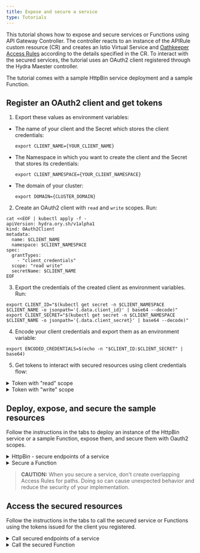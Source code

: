 ```yaml
---
title: Expose and secure a service
type: Tutorials
---
```


This tutorial shows how to expose and secure services or Functions using API Gateway Controller. The controller reacts to an instance of the APIRule custom resource (CR) and creates an Istio Virtual Service and [Oathkeeper Access Rules](https://www.ory.sh/docs/oathkeeper/api-access-rules) according to the details specified in the CR. To interact with the secured services, the tutorial uses an OAuth2 client registered through the Hydra Maester controller.

The tutorial comes with a sample HttpBin service deployment and a sample Function.

## Register an OAuth2 client and get tokens

1. Export these values as environment variables:

  - The name of your client and the Secret which stores the client credentials:

    ```shell
    export CLIENT_NAME={YOUR_CLIENT_NAME}
    ```

  - The Namespace in which you want to create the client and the Secret that stores its credentials:

    ```shell
    export CLIENT_NAMESPACE={YOUR_CLIENT_NAMESPACE}
    ```

  - The domain of your cluster:

    ```shell
    export DOMAIN={CLUSTER_DOMAIN}
    ```

2. Create an OAuth2 client with `read` and `write` scopes. Run:

  ```shell
  cat <<EOF | kubectl apply -f -
  apiVersion: hydra.ory.sh/v1alpha1
  kind: OAuth2Client
  metadata:
    name: $CLIENT_NAME
    namespace: $CLIENT_NAMESPACE
  spec:
    grantTypes:
      - "client_credentials"
    scope: "read write"
    secretName: $CLIENT_NAME
  EOF
  ```

3. Export the credentials of the created client as environment variables. Run:

  ```shell
  export CLIENT_ID="$(kubectl get secret -n $CLIENT_NAMESPACE $CLIENT_NAME -o jsonpath='{.data.client_id}' | base64 --decode)"
  export CLIENT_SECRET="$(kubectl get secret -n $CLIENT_NAMESPACE $CLIENT_NAME -o jsonpath='{.data.client_secret}' | base64 --decode)"
  ```

4. Encode your client credentials and export them as an environment variable:

  ```shell
  export ENCODED_CREDENTIALS=$(echo -n "$CLIENT_ID:$CLIENT_SECRET" | base64)
  ```

5. Get tokens to interact with secured resources using client credentials flow:

<div tabs>
  <details>
  <summary>
  Token with "read" scope
  </summary>

  1. Get the token:

      ```shell
      curl -ik -X POST "https://oauth2.$DOMAIN/oauth2/token" -H "Authorization: Basic $ENCODED_CREDENTIALS" -F "grant_type=client_credentials" -F "scope=read"
      ```

  2. Export the issued token as an environment variable:

      ```shell
      export ACCESS_TOKEN_READ={ISSUED_READ_TOKEN}
      ```

  </details>
  <details>
  <summary>
  Token with "write" scope
  </summary>

  1. Get the token:

      ```shell
      curl -ik -X POST "https://oauth2.$DOMAIN/oauth2/token" -H "Authorization: Basic $ENCODED_CREDENTIALS" -F "grant_type=client_credentials" -F "scope=write"
      ```

  2. Export the issued token as an environment variable:

      ```shell
      export ACCESS_TOKEN_WRITE={ISSUED_WRITE_TOKEN}
      ```

   </details>
</div>

## Deploy, expose, and secure the sample resources

Follow the instructions in the tabs to deploy an instance of the HttpBin service or a sample Function, expose them, and secure them with Oauth2 scopes.

<div tabs>

  <details>
  <summary>
  HttpBin - secure endpoints of a service
  </summary>

1. Deploy an instance of the HttpBin service:

  ```shell
  kubectl apply -f https://raw.githubusercontent.com/istio/istio/master/samples/httpbin/httpbin.yaml
  ```

2. Expose the service and secure it by creating an APIRule CR:

  ```shell
  cat <<EOF | kubectl apply -f -
  apiVersion: gateway.kyma-project.io/v1alpha1
  kind: APIRule
  metadata:
    name: httpbin
  spec:
    gateway: kyma-gateway.kyma-system.svc.cluster.local
    service:
      name: httpbin
      port: 8000
      host: httpbin.$DOMAIN
    rules:
      - path: /.*
        methods: ["GET"]
        accessStrategies:
          - handler: oauth2_introspection
            config:
              required_scope: ["read"]
      - path: /post
        methods: ["POST"]
        accessStrategies:
          - handler: oauth2_introspection
            config:
              required_scope: ["write"]
  EOF
  ```

>**NOTE:** If you are running Kyma on Minikube, add `httpbin.kyma.local` to the entry with Minikube IP in your system's `/etc/hosts` file.

The exposed service requires tokens with "read" scope for `GET` requests in the entire service and tokens with "write" scope for `POST` requests to the `/post` endpoint of the service.

  </details>

  <details>
  <summary>
  Secure a Function
  </summary>

1. Create a Function using the [supplied code](./assets/function.yaml):

  ```shell
  kubectl apply -f https://raw.githubusercontent.com/kyma-project/kyma/master/docs/api-gateway/assets/function.yaml
  ```

2. Expose the Function and secure it by creating an APIRule CR:

  ```shell
  cat <<EOF | kubectl apply -f -
  apiVersion: gateway.kyma-project.io/v1alpha1
  kind: APIRule
  metadata:
    name: function
  spec:
    gateway: kyma-gateway.kyma-system.svc.cluster.local
    service:
      name: function
      port: 80
      host: function-example.$DOMAIN
    rules:
      - path: /function
        methods: ["GET"]
        accessStrategies:
          - handler: oauth2_introspection
            config:
              required_scope: ["read"]
  EOF
  ```

>**NOTE:** If you are running Kyma on Minikube, add `function-example.kyma.local` to the entry with Minikube IP in your system's `/etc/hosts` file.

The exposed Function requires all `GET` requests to have a valid token with the "read" scope.

  </details>
</div>

>**CAUTION:** When you secure a service, don't create overlapping Access Rules for paths. Doing so can cause unexpected behavior and reduce the security of your implementation.

## Access the secured resources

Follow the instructions in the tabs to call the secured service or Functions using the tokens issued for the client you registered.

<div tabs>

  <details>
  <summary>
  Call secured endpoints of a service
  </summary>

1. Send a `GET` request with a token that has the "read" scope to the HttpBin service:

  ```shell
  curl -ik -X GET https://httpbin.$DOMAIN/headers -H "Authorization: Bearer $ACCESS_TOKEN_READ"
  ```

2. Send a `POST` request with a token that has the "write" scope to the HttpBin's `/post` endpoint:

  ```shell
  curl -ik -X POST https://httpbin.$DOMAIN/post -d "test data" -H "Authorization: bearer $ACCESS_TOKEN_WRITE"
  ```

These calls return the code `200` response. If you call the service without a token, you get the code `401` response. If you call the service or its secured endpoint with a token with the wrong scope, you get the code `403` response.

  </details>

  <details>
  <summary>
  Call the secured Function
  </summary>

Send a `GET` request with a token that has the "read" scope to the Function:

  ```shell
  curl -ik https://function-example.$DOMAIN/function -H "Authorization: bearer $ACCESS_TOKEN_READ"
  ```

This call returns the code `200` response. If you call the Function without a token, you get the code `401` response. If you call the Function with a token with the wrong scope, you get the code `403` response.

  </details>
</div>
